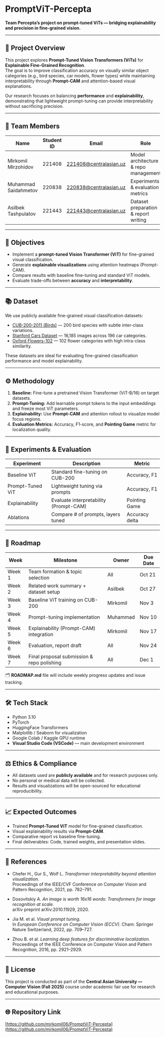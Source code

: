 # PromptViT-Percepta  
**Team Percepta’s project on prompt-tuned ViTs — bridging explainability and precision in fine-grained vision.**  

---

## 🧠 Project Overview  
This project explores **Prompt-Tuned Vision Transformers (ViTs)** for **Explainable Fine-Grained Recognition**.  
The goal is to improve classification accuracy on visually similar object categories (e.g., bird species, car models, flower types) while maintaining interpretability through **Prompt-CAM** and attention-based visual explanations.  

Our research focuses on balancing **performance** and **explainability**, demonstrating that lightweight prompt-tuning can provide interpretability without sacrificing precision.  

---

## 👥 Team Members  
| Name | Student ID | Email | Role |
|------|-------------|--------|------|
| Mirkomil Mirzohidov | 221408 | 221408@centralasian.uz | Model architecture & repo management |
| Muhammad Saidahmetov | 220838 | 220838@centralasian.uz | Experiments & evaluation metrics |
| Asilbek Tashpulatov | 221443 | 221443@centralasian.uz | Dataset preparation & report writing |

---

## 🎯 Objectives  
- Implement a **prompt-tuned Vision Transformer (ViT)** for fine-grained visual classification.  
- Generate **explainable visualizations** using attention heatmaps (Prompt-CAM).  
- Compare results with baseline fine-tuning and standard ViT models.  
- Evaluate trade-offs between **accuracy** and **interpretability**.

---

## 📚 Dataset  

We use publicly available fine-grained visual classification datasets:  

- [CUB-200-2011 (Birds)](https://www.kaggle.com/datasets/wenewone/cub2002011) — 200 bird species with subtle inter-class variations.  
- [Stanford Cars Dataset](https://www.kaggle.com/datasets/eduardo4jesus/stanford-cars-dataset) — 16,185 images across 196 car categories.  
- [Oxford Flowers-102](https://www.kaggle.com/datasets/nunenuh/pytorch-challange-flower-dataset) — 102 flower categories with high intra-class similarity.  

These datasets are ideal for evaluating fine-grained classification performance and model explainability.

---

## ⚙️ Methodology  
1. **Baseline:** Fine-tune a pretrained Vision Transformer (ViT-B/16) on target datasets.  
2. **Prompt-Tuning:** Add learnable prompt tokens to the input embeddings and freeze most ViT parameters.  
3. **Explainability:** Use **Prompt-CAM** and attention rollout to visualize model focus regions.  
4. **Evaluation Metrics:** Accuracy, F1-score, and **Pointing Game** metric for localization quality.  

---

## 🧪 Experiments & Evaluation  
| Experiment | Description | Metric |
|-------------|--------------|--------|
| Baseline ViT | Standard fine-tuning on CUB-200 | Accuracy, F1 |
| Prompt-Tuned ViT | Lightweight tuning via prompts | Accuracy, F1 |
| Explainability | Evaluate interpretability (Prompt-CAM) | Pointing Game |
| Ablations | Compare # of prompts, layers tuned | Accuracy delta |

---

## 🧭 Roadmap  

| Week | Milestone | Owner | Due Date |
|------|------------|--------|----------|
| Week 1 | Team formation & topic selection | All | Oct 21 |
| Week 2 | Related work summary + dataset setup | Asilbek | Oct 27 |
| Week 3 | Baseline ViT training on CUB-200 | Mirkomil | Nov 3 |
| Week 4 | Prompt-tuning implementation | Muhammad | Nov 10 |
| Week 5 | Explainability (Prompt-CAM) integration | Mirkomil | Nov 17 |
| Week 6 | Evaluation, report draft | All | Nov 24 |
| Week 7 | Final proposal submission & repo polishing | All | Dec 1 |

🗂️ **ROADMAP.md** file will include weekly progress updates and issue tracking.

---

## 🛠️ Tech Stack  
- Python 3.10  
- PyTorch  
- HuggingFace Transformers  
- Matplotlib / Seaborn for visualization  
- Google Colab / Kaggle GPU runtime  
- **Visual Studio Code (VSCode)** — main development environment  

---

## ⚖️ Ethics & Compliance  
- All datasets used are **publicly available** and for research purposes only.  
- No personal or medical data will be collected.  
- Results and visualizations will be open-sourced for educational reproducibility.

---

## 📈 Expected Outcomes  
- Trained **Prompt-Tuned ViT** model for fine-grained classification.  
- Visual explainability results via **Prompt-CAM**.  
- Comparative report vs baseline fine-tuning.  
- Final deliverables: Code, trained weights, and presentation slides.

---

## 🧩 References  

- Chefer H., Gur S., Wolf L. *Transformer interpretability beyond attention visualization.*  
  Proceedings of the IEEE/CVF Conference on Computer Vision and Pattern Recognition, 2021, pp. 782–791.  

- Dosovitskiy A. *An image is worth 16x16 words: Transformers for image recognition at scale.*  
  arXiv preprint arXiv:2010.11929, 2020.  

- Jia M. et al. *Visual prompt tuning.*  
  In *European Conference on Computer Vision (ECCV)*. Cham: Springer Nature Switzerland, 2022, pp. 709–727.  

- Zhou B. et al. *Learning deep features for discriminative localization.*  
  Proceedings of the IEEE Conference on Computer Vision and Pattern Recognition, 2016, pp. 2921–2929.  


---

## 📜 License  
This project is conducted as part of the **Central Asian University — Computer Vision (Fall 2025)** course under academic fair use for research and educational purposes.

---

## 🌐 Repository Link  
[https://github.com/mirkomil06/PromptViT-Percepta](https://github.com/mirkomil06/PromptViT-Percepta)

